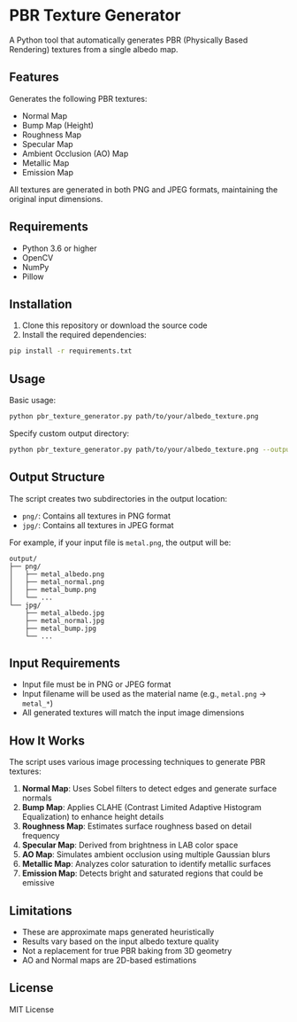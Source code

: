 # PBR Texture Generator

A Python tool that automatically generates PBR (Physically Based Rendering) textures from a single albedo map.

## Features

Generates the following PBR textures:
- Normal Map
- Bump Map (Height)
- Roughness Map
- Specular Map
- Ambient Occlusion (AO) Map
- Metallic Map
- Emission Map

All textures are generated in both PNG and JPEG formats, maintaining the original input dimensions.

## Requirements

- Python 3.6 or higher
- OpenCV
- NumPy
- Pillow

## Installation

1. Clone this repository or download the source code
2. Install the required dependencies:
```bash
pip install -r requirements.txt
```

## Usage

Basic usage:
```bash
python pbr_texture_generator.py path/to/your/albedo_texture.png
```

Specify custom output directory:
```bash
python pbr_texture_generator.py path/to/your/albedo_texture.png --output_dir path/to/output
```

## Output Structure

The script creates two subdirectories in the output location:
- `png/`: Contains all textures in PNG format
- `jpg/`: Contains all textures in JPEG format

For example, if your input file is `metal.png`, the output will be:
```
output/
├── png/
│   ├── metal_albedo.png
│   ├── metal_normal.png
│   ├── metal_bump.png
│   └── ...
└── jpg/
    ├── metal_albedo.jpg
    ├── metal_normal.jpg
    ├── metal_bump.jpg
    └── ...
```

## Input Requirements

- Input file must be in PNG or JPEG format
- Input filename will be used as the material name (e.g., `metal.png` → `metal_*`)
- All generated textures will match the input image dimensions

## How It Works

The script uses various image processing techniques to generate PBR textures:

1. **Normal Map**: Uses Sobel filters to detect edges and generate surface normals
2. **Bump Map**: Applies CLAHE (Contrast Limited Adaptive Histogram Equalization) to enhance height details
3. **Roughness Map**: Estimates surface roughness based on detail frequency
4. **Specular Map**: Derived from brightness in LAB color space
5. **AO Map**: Simulates ambient occlusion using multiple Gaussian blurs
6. **Metallic Map**: Analyzes color saturation to identify metallic surfaces
7. **Emission Map**: Detects bright and saturated regions that could be emissive

## Limitations

- These are approximate maps generated heuristically
- Results vary based on the input albedo texture quality
- Not a replacement for true PBR baking from 3D geometry
- AO and Normal maps are 2D-based estimations

## License

MIT License 